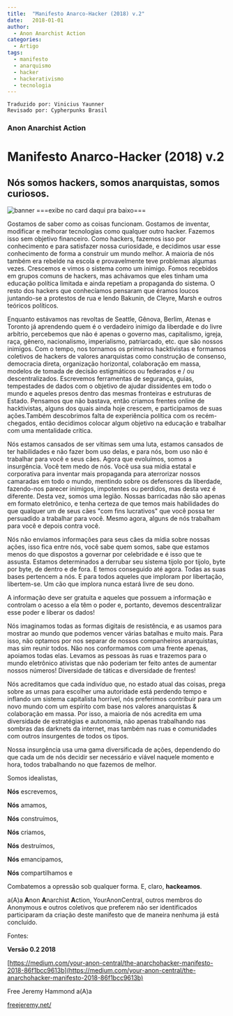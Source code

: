 ```yaml
---
title:  "Manifesto Anarco-Hacker (2018) v.2"
date:   2018-01-01
author:
  - Anon Anarchist Action
categories:
  - Artigo
tags:
  - manifesto
  - anarquismo
  - hacker
  - hackerativismo
  - tecnologia
---
```

```
Traduzido por: Vinicius Yaunner
Revisado por: Cypherpunks Brasil
```

### Anon Anarchist Action

# Manifesto Anarco-Hacker (2018) v.2

## Nós somos hackers, somos anarquistas, somos curiosos.

![banner](https://theanarchistlibrary.org/library/a-m-anarchohacker-manifesto-2018-2.png)
===exibe no card daqui pra baixo===

Gostamos de saber como as coisas funcionam. Gostamos de inventar, modificar e melhorar tecnologias como qualquer outro hacker. Fazemos isso sem objetivo financeiro. Como hackers, fazemos isso por conhecimento e para satisfazer nossa curiosidade, e decidimos usar esse conhecimento de forma a construir um mundo melhor. A maioria de nós também era rebelde na escola e provavelmente teve problemas algumas vezes. Crescemos e vimos o sistema como um inimigo. Fomos recebidos em grupos comuns de hackers, mas achávamos que eles tinham uma educação política limitada e ainda repetiam a propaganda do sistema. O resto dos hackers que conhecíamos pensaram que éramos loucos juntando-se a protestos de rua e lendo Bakunin, de Cleyre, Marsh e outros teóricos políticos.

Enquanto estávamos nas revoltas de Seattle, Gênova, Berlim, Atenas e Toronto já aprendendo quem é o verdadeiro inimigo da liberdade e do livre arbítrio, percebemos que não é apenas o governo mas, capitalismo, igreja, raça, gênero, nacionalismo, imperialismo, patriarcado, etc. que são nossos inimigos. Com o tempo, nos tornamos os primeiros hacktivistas e formamos coletivos de hackers de valores anarquistas como construção de consenso, democracia direta, organização horizontal, colaboração em massa, modelos de tomada de decisão estigmáticos ou federados e / ou descentralizados. Escrevemos ferramentas de segurança, guias, tempestades de dados com o objetivo de ajudar dissidentes em todo o mundo e aqueles presos dentro das mesmas fronteiras e estruturas de Estado. Pensamos que não bastava, então criamos frentes online de hacktivistas, alguns dos quais ainda hoje crescem, e participamos de suas ações.Também descobrimos falta de experiência política com os recém-chegados, então decidimos colocar algum objetivo na educação e trabalhar com uma mentalidade crítica.

Nós estamos cansados de ser vítimas sem uma luta, estamos cansados de ter habilidades e não fazer bom uso delas, e para nós, bom uso não é trabalhar para você e seus cães. Agora que evoluímos, somos a insurgência. Você tem medo de nós. Você usa sua mídia estatal e corporativa para inventar mais propaganda para aterrorizar nossos camaradas em todo o mundo, mentindo sobre os defensores da liberdade, fazendo-nos parecer inimigos, impotentes ou perdidos, mas desta vez é diferente. Desta vez, somos uma legião. Nossas barricadas não são apenas em formato eletrônico, e tenha certeza de que temos mais habilidades do que qualquer um de seus cães "com fins lucrativos" que você possa ter persuadido a trabalhar para você. Mesmo agora, alguns de nós trabalham para você e depois contra você.

Nós não enviamos informações para seus cães da mídia sobre nossas ações, isso fica entre nós, você sabe quem somos, sabe que estamos menos do que dispostos a governar por celebridade e é isso que te assusta. Estamos determinados a derrubar seu sistema tijolo por tijolo, byte por byte, de dentro e de fora. E temos conseguido até agora. Todas as suas bases pertencem a nós. E para todos aqueles que imploram por libertação, libertem-se. Um cão que implora nunca estará livre de seu dono.

A informação deve ser gratuita e aqueles que possuem a informação e controlam o acesso a ela têm o poder e, portanto, devemos descentralizar esse poder e liberar os dados!

Nós imaginamos todas as formas digitais de resistência, e as usamos para mostrar ao mundo que podemos vencer várias batalhas e muito mais. Para isso, não optamos por nos separar de nossos companheiros anarquistas, mas sim reunir todos. Não nos conformamos com uma frente apenas, apoiamos todas elas. Levamos as pessoas às ruas e trazemos para o mundo eletrônico ativistas que não poderiam ter feito antes de aumentar nossos números! Diversidade de táticas e diversidade de frentes!

Nós acreditamos que cada indivíduo que, no estado atual das coisas, prega sobre as urnas para escolher uma autoridade está perdendo tempo e inflando um sistema capitalista horrível, nós preferimos contribuir para um novo mundo com um espírito com base nos valores anarquistas & colaboração em massa. Por isso, a maioria de nós acredita em uma diversidade de estratégias e autonomia, não apenas trabalhando nas sombras das darknets da internet, mas também nas ruas e comunidades com outros insurgentes de todos os tipos.

Nossa insurgência usa uma gama diversificada de ações, dependendo do que cada um de nós decidir ser necessário e viável naquele momento e hora, todos trabalhando no que fazemos de melhor.

Somos idealistas,

**Nós** escrevemos,

**Nós** amamos,

**Nós** construímos,

**Nós** criamos,

**Nós** destruímos,

**Nós** emancipamos,

**Nós** compartilhamos e

Combatemos a opressão sob qualquer forma. E, claro, **hackeamos**.

a(A)a **A**non **A**narchist **A**ction, YourAnonCentral, outros membros do Anonymous e outros coletivos que preferem não ser identificados participaram da criação deste manifesto que de maneira nenhuma já está concluído.

Fontes: 

**Versão 0.2 2018**

[https://medium.com/your-anon-central/the-anarchohacker-manifesto-2018-86f1bcc9613b](https://medium.com/your-anon-central/the-anarchohacker-manifesto-2018-86f1bcc9613b)
<!-- 
**Versão 0.1 2011**

[https://anarcho-hacker.info](https://anarcho-hacker.info)

[http://piratepad.net/ep/pad/view/ro.CBQDMoMhLqt/rev.1999](http://piratepad.net/ep/pad/view/ro.CBQDMoMhLqt/rev.1999) -->

Free Jeremy Hammond a(A)a

[freejeremy.net/](freejeremy.net/)
